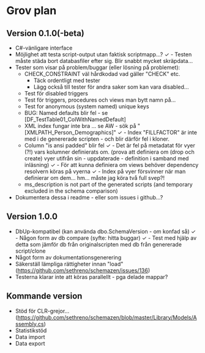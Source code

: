 ﻿# Grov plan

## Version 0.1.0(-beta)

- C#-vänligare interface
- Möjlighet att testa script-output utan faktisk scriptmapp...?
✓ - Testen måste städa bort databasfiler efter sig. Blir snabbt mycket skräpdata...
- Tester som visar på problem/buggar (eller lösning på problemet):
    - CHECK_CONSTRAINT väl hårdkodad vad gäller "CHECK" etc. 
        - Täck ordentligt med tester
        - Lägg också till tester för andra saker som kan vara disabled...
    - Test för disabled triggers
    - Test för triggers, procedures och views man bytt namn på...
    - Test for anonymous (system named) unique keys
    - BUG: Named defaults blir fel - se [DF_TestTable01_ColWithNamedDefault]
    - XML index fungar inte bra ... se AW - sök på "[XMLPATH_Person_Demographics]"
✓   - Index "FILLFACTOR" är inte med i de genererade scripten - och blir därför fel i kloner.
    - Column "is ansi padded" blir fel 
✓   - Det är fel på metadatat för vyer (?!) vars kolumner definierats om. (prova att definiera om (drop och create) vyer utifrån sin - uppdaterade - definition i samband med inläsning)
✓   - För att kunna definiera om views behöver dependency resolvern köras på vyerna
✓   - Index på vyer försvinner när man definierar om dem... hm... måste jag köra två full svep?!
    - ms_description is not part of the generated scripts (and temporary excluded in the schema comparison)
- Dokumentera dessa i readme - eller som issues i github...?


## Version 1.0.0

- DbUp-kompatibel (kan använda dbo.SchemaVersion - om konfad så) 
✓ - Någon form av db compare (syfte: hitta buggar)
✓ - Test med hjälp av detta som jämför db från originalscripten med db från genererade script/clone
- Något form av dokumentationsgenerering
- Säkerställ lämpliga rättigheter innan "load" (https://github.com/sethreno/schemazen/issues/136)
- Testerna klarar inte att köras parallellt - pga delade mappar?
 
## Kommande version

- Stöd för CLR-grejor... (https://github.com/sethreno/schemazen/blob/master/Library/Models/Assembly.cs)
- Statistikstöd
- Data import
- Data export